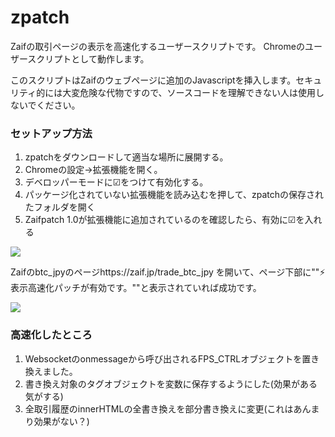 # zpatch
Zaifの取引ページの表示を高速化するユーザースクリプトです。
Chromeのユーザースクリプトとして動作します。

このスクリプトはZaifのウェブページに追加のJavascriptを挿入します。セキュリティ的には大変危険な代物ですので、ソースコードを理解できない人は使用しないでください。

### セットアップ方法
1. zpatchをダウンロードして適当な場所に展開する。
2. Chromeの設定→拡張機能を開く。
3. デベロッパーモードに☑をつけて有効化する。
4. パッケージ化されていない拡張機能を読み込むを押して、zpatchの保存されたフォルダを開く
5. Zaifpatch 1.0が拡張機能に追加されているのを確認したら、有効に☑を入れる

<img src="http://cdn-ak.f.st-hatena.com/images/fotolife/n/nyatla/20170212/20170212233526_original.png?1486910172"/>



Zaifのbtc_jpyのページhttps://zaif.jp/trade_btc_jpy を開いて、ページ下部に""⚡表示高速化パッチが有効です。""と表示されていれば成功です。

<img src="http://cdn-ak.f.st-hatena.com/images/fotolife/n/nyatla/20170212/20170212233856_original.png?1486910344"/>


### 高速化したところ

1. Websocketのonmessageから呼び出されるFPS_CTRLオブジェクトを置き換えました。
2. 書き換え対象のタグオブジェクトを変数に保存するようにした(効果がある気がする)
3. 全取引履歴のinnerHTMLの全書き換えを部分書き換えに変更(これはあんまり効果がない？)

